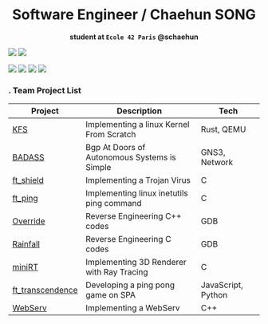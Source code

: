 <div align="center">
  <h1>Software Engineer / Chaehun SONG</h1>
  <p><b>student at <code>Ecole 42 Paris</code> @schaehun</b></p>
</div>

![](https://img.shields.io/badge/Docker-2CA5E0?style=for-the-badge&logo=docker&logoColor=white)
![](https://img.shields.io/badge/Linux-FCC624?style=for-the-badge&logo=linux&logoColor=black)

![](https://img.shields.io/badge/C-00599C?style=for-the-badge&logo=c&logoColor=white)
![](https://img.shields.io/badge/C%2B%2B-00599C?style=for-the-badge&logo=c%2B%2B&logoColor=white)
![](https://img.shields.io/badge/JavaScript-323330?style=for-the-badge&logo=javascript&logoColor=F7DF1E)
![](https://img.shields.io/badge/Rust-black?style=for-the-badge&logo=rust&logoColor=#E57324)


### . Team Project List

| Project | Description | Tech |
| ----- | ----- | ----- |
| [KFS](https://github.com/PfClaKr/Ecole42Paris_KFS) | Implementing a linux Kernel From Scratch | Rust, QEMU |
| [BADASS](https://github.com/PfClaKr/Ecole42Paris_BADASS) | Bgp At Doors of Autonomous Systems is Simple | GNS3, Network |
| [ft_shield](https://github.com/PfClaKr/Ecole42Paris_ft_shield) | Implementing a Trojan Virus | C |
| [ft_ping](https://github.com/PfClaKr/Ecole42Paris_Override) | Implementing linux inetutils ping command | C |
| [Override](https://github.com/PfClaKr/Ecole42Paris_Override) | Reverse Engineering C++ codes | GDB |
| [Rainfall](https://github.com/PfClaKr/Ecole42Paris_Rainfall) | Reverse Engineering C codes | GDB |
| [miniRT](https://github.com/PfClaKr/Ecole42Paris_miniRT) | Implementing 3D Renderer with Ray Tracing | C |
| [ft_transcendence](https://github.com/sleepychloe/ft_transcendance) | Developing a ping pong game on SPA | JavaScript, Python |
| [WebServ](https://github.com/PfClaKr/Ecole42Paris_Webserv) | Implementing a WebServ | C++ |



<!-- ![](https://img.shields.io/badge/LinkedIn-0077B5?style=for-the-badge&logo=linkedin&logoColor=white)
![](https://img.shields.io/badge/GitHub-100000?style=for-the-badge&logo=github&logoColor=white)
![](https://img.shields.io/badge/Slack-4A154B?style=for-the-badge&logo=slack&logoColor=white)

![](https://img.shields.io/badge/GNU%20Bash-4EAA25?style=for-the-badge&logo=GNU%20Bash&logoColor=white) -->

<!-- [![schaehun's 42 stats](https://badge.nimon.fr/api/v2/cmanoo5y34891101p84lyme5mc/stats?cursusId=21&coalitionId=47)](https://github.com/Nimon77/badge42) -->

<!--
**Song42/Song42** is a ✨ _special_ ✨ repository because its `README.md` (this file) appears on your GitHub profile.

Here are some ideas to get you started:

- 🔭 I’m currently working on ...
- 🌱 I’m currently learning ...
- 👯 I’m looking to collaborate on ...
- 🤔 I’m looking for help with ...
- 💬 Ask me about ...
- 📫 How to reach me: ...
- 😄 Pronouns: ...
- ⚡ Fun fact: ...
-->
